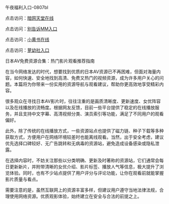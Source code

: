 午夜福利入口-0807bl


点击访问：<a href="https://tfda.pages.dev/">暗网天堂在线</a>

点击访问：<a href="https://bsdf-5f5.pages.dev/">别告诉MM入口</a>

点击访问：<a href="https://cfad.pages.dev/">小黄书在线</a>

点击访问：<a href="https://gda-c7m.pages.dev/">萝幼社入口</a>

日本AV免费资源合集：热门影片观看推荐指南

在当今网络发达的时代，想要找到优质的日本AV资源已不再困难，但面对海量内容，如何快速、安全地找到高清、免费又热门的视频资源，成为许多用户关心的问题。本篇将为你带来一份实用的资源导航与观看建议，帮助你更高效地享受精彩内容。

很多观众在寻找日本AV影片时，往往注重的是画质清晰度、更新速度、女优阵容以及在线播放的流畅度。根据网友反馈，目前一些平台提供了稳定的在线播放服务，并且支持中文字幕、高清视频分类、演员索引等功能，满足了不同用户的观看偏好。

此外，除了传统的在线播放方式，一些资源站点也提供了磁力链、种子下载等多种获取方式，方便用户在网络环境较差时也能离线观看。当然，出于安全考虑，建议优先选择口碑较好、无广告跳转和无病毒的资源站，避免造成设备感染或隐私泄露。

在选择内容时，不妨关注那些以分类明确、更新及时著称的资源站，它们通常会每日更新新片，并附带清晰的女优介绍、影片标签、播放人气等信息，极大提升了浏览体验。同时，也有不少站点提供了用户评分与评论功能，让你在观看前就能掌握影片质量与看点。

需要注意的是，虽然互联网上的资源丰富多样，但建议用户遵守当地法律法规，合理使用网络资源。优质观影体验，始终建立在安全与合法的前提之上。


<span style="display:none;">[Canonical link]( https://github.com/xl080725/12323 ）</span>
